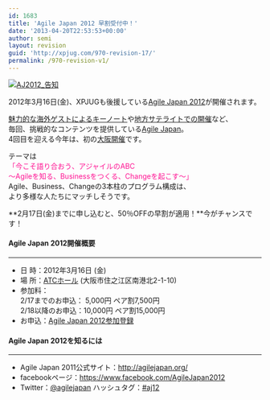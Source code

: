 ```yaml
---
id: 1683
title: 'Agile Japan 2012 早割受付中！'
date: '2013-04-20T22:53:53+00:00'
author: semi
layout: revision
guid: 'http://xpjug.com/970-revision-17/'
permalink: /970-revision-v1/
---
```


[![](http://xpjug.com/wp-content/uploads/2012/02/f82d0f5ae7c218d4b763f3cecea6811b-150x150.png "AJ2012_告知")](http://xpjug.com/wp-content/uploads/2012/02/f82d0f5ae7c218d4b763f3cecea6811b.png)

2012年3月16日(金)、XPJUGも後援している[Agile Japan 2012](http://agilejapan.org/index.html)が開催されます。

[魅力的な海外ゲストによるキーノート](http://agilejapan.org/program.html)や[地方サテライトでの開催](http://agilejapan.org/satellite.html)など、  
毎回、挑戦的なコンテンツを提供している[Agile Japan](http://agilejapan.org/)。  
4回目を迎える今年は、初の[大阪開催](http://agilejapan.org/outline.html)です。

テーマは  
<font color="#FF1493">「今こそ語り合おう、アジャイルのABC  
 ～Agileを知る、Businessをつくる、Changeを起こす～」</font>  
Agile、Business、Changeの3本柱のプログラム構成は、  
より多様な人たちにマッチしそうです。

**2月17日(金)までに申し込むと、50％OFFの早割が適用！**今がチャンスです！

#### Agile Japan 2012開催概要

---

- 日 時：2012年3月16日 (金)
- 場 所：[ATCホール](http://www.atc-co.com/guide/access.php) (大阪市住之江区南港北2-1-10)
- 参加料：  
    2/17までのお申込： 5,000円 ペア割7,500円  
    2/18以降のお申込：10,000円 ペア割15,000円
- お申込：[Agile Japan 2012参加登録](http://agilejapan.org/aj_registration.html)

#### Agile Japan 2012を知るには

---

- Agile Japan 2011公式サイト：<http://agilejapan.org/>
- facebookページ：<https://www.facebook.com/AgileJapan2012>
- Twitter：[@agilejapan](http://twitter.com/agilejapan) ハッシュタグ：[\#aj12](https://twitter.com/#!/search/%23aj12)